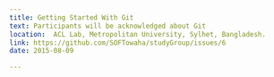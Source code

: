 ```yaml
---
title: Getting Started With Git
text: Participants will be acknowledged about Git
location:  ACL Lab, Metropolitan University, Sylhet, Bangladesh.
link: https://github.com/SOFTowaha/studyGroup/issues/6
date: 2015-08-09

---
```

